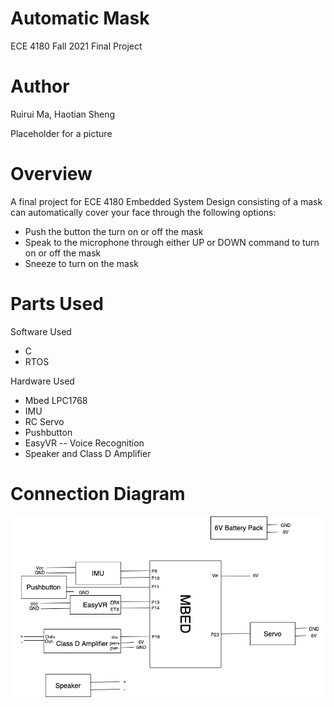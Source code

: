 # Automatic Mask
ECE 4180 Fall 2021 Final Project

# Author 
Ruirui Ma, Haotian Sheng

Placeholder for a picture

# Overview
A final project for ECE 4180 Embedded System Design consisting of a mask can automatically cover your face through the following options:
* Push the button the turn on or off the mask
* Speak to the microphone through either UP or DOWN command to turn on or off the mask
* Sneeze to turn on the mask

# Parts Used
Software Used
* C
* RTOS

Hardware Used
* Mbed LPC1768 
* IMU
* RC Servo
* Pushbutton
* EasyVR -- Voice Recognition
* Speaker and Class D Amplifier

# Connection Diagram
![github-medium](connection.PNG)
